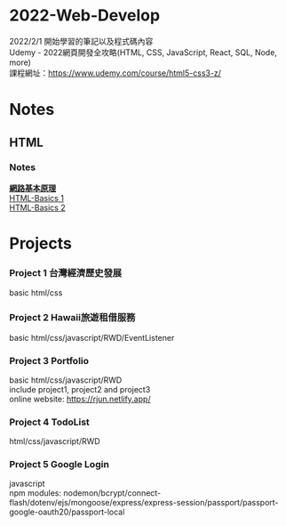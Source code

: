 # 2022-Web-Develop
2022/2/1 開始學習的筆記以及程式碼內容  
Udemy - 2022網頁開發全攻略(HTML, CSS, JavaScript, React, SQL, Node, more)  
課程網址：https://www.udemy.com/course/html5-css3-z/

# Notes
## HTML
### Notes
[**網路基本原理**](https://github.com/xxrjun/2022-Web-Develop/blob/main/notes/html/HTML/%E7%B6%B2%E8%B7%AF%E5%9F%BA%E6%9C%AC%E5%8E%9F%E7%90%86.md)  
[HTML-Basics 1](https://github.com/xxrjun/2022-Web-Develop/blob/main/notes/html/HTML/HTML-Basics%201.md)  
[HTML-Basics 2](https://github.com/xxrjun/2022-Web-Develop/blob/main/notes/html/HTML/HTML-Basics%202.md)

# Projects
### Project 1 台灣經濟歷史發展 
basic html/css
### Project 2 Hawaii旅遊租借服務
basic html/css/javascript/RWD/EventListener
### Project 3 Portfolio
basic html/css/javascript/RWD  
include project1, project2 and project3   
online website: https://rjun.netlify.app/
### Project 4 TodoList
html/css/javascript/RWD
### Project 5 Google Login
javascript  
npm modules: nodemon/bcrypt/connect-flash/dotenv/ejs/mongoose/express/express-session/passport/passport-google-oauth20/passport-local


